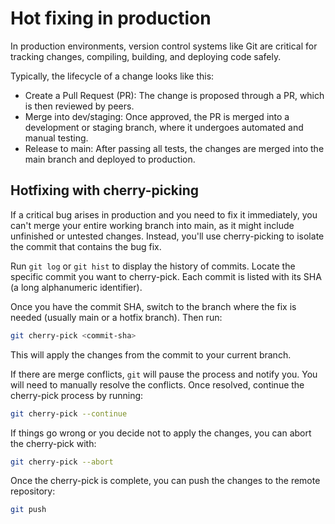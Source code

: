 # Hot fixing in production

In production environments, version control systems like Git are critical for tracking changes, compiling, building, and deploying code safely.

Typically, the lifecycle of a change looks like this:
* Create a Pull Request (PR): The change is proposed through a PR, which is then reviewed by peers.
* Merge into dev/staging: Once approved, the PR is merged into a development or staging branch, where it undergoes automated and manual testing.
* Release to main: After passing all tests, the changes are merged into the main branch and deployed to production.

## Hotfixing with cherry-picking

If a critical bug arises in production and you need to fix it immediately, you can't merge your entire working branch into main, as it might include unfinished or untested changes. Instead, you'll use cherry-picking to isolate the commit that contains the bug fix.

Run `git log` or `git hist` to display the history of commits. Locate the specific commit you want to cherry-pick. Each commit is listed with its SHA (a long alphanumeric identifier).

Once you have the commit SHA, switch to the branch where the fix is needed (usually main or a hotfix branch). Then run:

```bash
git cherry-pick <commit-sha>
```

This will apply the changes from the commit to your current branch.

If there are merge conflicts, `git` will pause the process and notify you. You will need to manually resolve the conflicts. Once resolved, continue the cherry-pick process by running:

```bash
git cherry-pick --continue
```

If things go wrong or you decide not to apply the changes, you can abort the cherry-pick with:

```bash
git cherry-pick --abort
```

Once the cherry-pick is complete, you can push the changes to the remote repository:

```bash
git push
```
